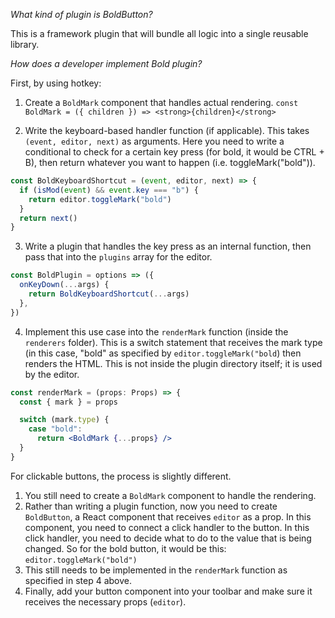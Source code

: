 _What kind of plugin is BoldButton?_

This is a framework plugin that will bundle all logic into a single reusable library.

_How does a developer implement Bold plugin?_

First, by using hotkey:

1. Create a `BoldMark` component that handles actual rendering.
   `const BoldMark = ({ children }) => <strong>{children}</strong>`

2. Write the keyboard-based handler function (if applicable). This takes `(event, editor, next)` as arguments. Here you need to write a conditional to check for a certain key press (for bold, it would be CTRL + B), then return whatever you want to happen (i.e. toggleMark("bold")).

```js
const BoldKeyboardShortcut = (event, editor, next) => {
  if (isMod(event) && event.key === "b") {
    return editor.toggleMark("bold")
  }
  return next()
}
```

3. Write a plugin that handles the key press as an internal function, then pass that into the `plugins` array for the editor.

```js
const BoldPlugin = options => ({
  onKeyDown(...args) {
    return BoldKeyboardShortcut(...args)
  },
})
```

4. Implement this use case into the `renderMark` function (inside the `renderers` folder). This is a switch statement that receives the mark type (in this case, "bold" as specified by `editor.toggleMark("bold`) then renders the HTML. This is not inside the plugin directory itself; it is used by the editor.

```jsx
const renderMark = (props: Props) => {
  const { mark } = props

  switch (mark.type) {
    case "bold":
      return <BoldMark {...props} />
  }
}
```

For clickable buttons, the process is slightly different.

1. You still need to create a `BoldMark` component to handle the rendering.
2. Rather than writing a plugin function, now you need to create `BoldButton`, a React component that receives `editor` as a prop. In this component, you need to connect a click handler to the button. In this click handler, you need to decide what to do to the value that is being changed. So for the bold button, it would be this:
   `editor.toggleMark("bold")`
3. This still needs to be implemented in the `renderMark` function as specified in step 4 above.
4. Finally, add your button component into your toolbar and make sure it receives the necessary props (`editor`).
